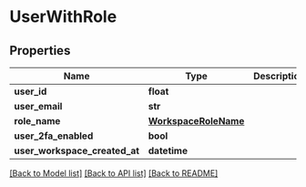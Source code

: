 # UserWithRole

## Properties
Name | Type | Description | Notes
------------ | ------------- | ------------- | -------------
**user_id** | **float** |  | 
**user_email** | **str** |  | 
**role_name** | [**WorkspaceRoleName**](WorkspaceRoleName.md) |  | 
**user_2fa_enabled** | **bool** |  | [optional] 
**user_workspace_created_at** | **datetime** |  | 

[[Back to Model list]](../README.md#documentation-for-models) [[Back to API list]](../README.md#documentation-for-api-endpoints) [[Back to README]](../README.md)

